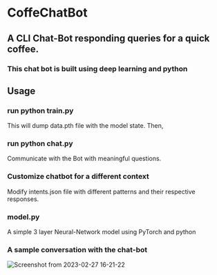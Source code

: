 # CoffeChatBot

## A CLI Chat-Bot responding queries for a quick coffee.

### This chat bot is built using deep learning and python

## Usage

### run python train.py

This will dump data.pth file with the model state. Then,
### run python chat.py

Communicate with the Bot with meaningful questions.

### Customize chatbot for a different context
Modify intents.json file with different patterns and their respective responses.

### model.py

A simple 3 layer Neural-Network model using PyTorch and python

### A sample conversation with the chat-bot 

![Screenshot from 2023-02-27 16-21-22](https://user-images.githubusercontent.com/23450113/221604581-415652de-23c3-459e-aed0-21f440233726.png)
